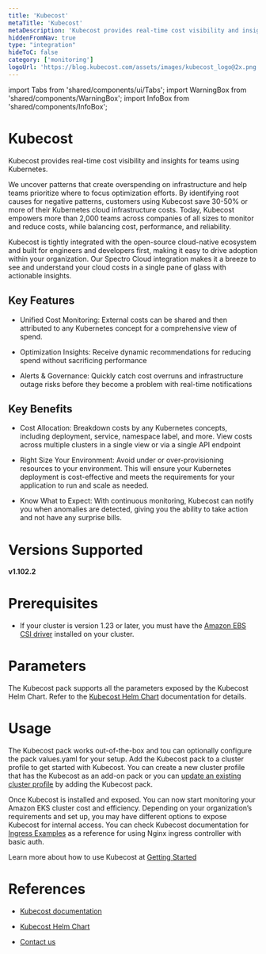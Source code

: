 ```yaml
---
title: 'Kubecost'
metaTitle: 'Kubecost'
metaDescription: 'Kubecost provides real-time cost visibility and insights for teams using Kubernetes.'
hiddenFromNav: true
type: "integration"
hideToC: false
category: ['monitoring']
logoUrl: 'https://blog.kubecost.com/assets/images/kubecost_logo@2x.png'
---
```


import Tabs from 'shared/components/ui/Tabs';
import WarningBox from 'shared/components/WarningBox';
import InfoBox from 'shared/components/InfoBox';

# Kubecost

Kubecost provides real-time cost visibility and insights for teams using Kubernetes.

We uncover patterns that create overspending on infrastructure and help teams prioritize where to focus optimization efforts. By identifying root causes for negative patterns, customers using Kubecost save 30-50% or more of their Kubernetes cloud infrastructure costs. Today, Kubecost empowers more than 2,000 teams across companies of all sizes to monitor and reduce costs, while balancing cost, performance, and reliability.

Kubecost is tightly integrated with the open-source cloud-native ecosystem and built for engineers and developers first, making it easy to drive adoption within your organization. Our Spectro Cloud integration makes it a breeze to see and understand your cloud costs in a single pane of glass with actionable insights.

## Key Features
- Unified Cost Monitoring: External costs can be shared and then attributed to any Kubernetes concept for a comprehensive view of spend.

- Optimization Insights: Receive dynamic recommendations for reducing spend without sacrificing performance

- Alerts & Governance: Quickly catch cost overruns and infrastructure outage risks before they become a problem with real-time notifications

## Key Benefits
- Cost Allocation: Breakdown costs by any Kubernetes concepts, including deployment, service, namespace label, and more. View costs across multiple clusters in a single view or via a single API endpoint

- Right Size Your Environment: Avoid under or over-provisioning resources to your environment. This will ensure your Kubernetes deployment is cost-effective and meets the requirements for your application to run and scale as needed.

- Know What to Expect: With continuous monitoring, Kubecost can notify you when anomalies are detected, giving you the ability to take action and not have any surprise bills.

# Versions Supported

**v1.102.2**

# Prerequisites

* If your cluster is version 1.23 or later, you must have the [Amazon EBS CSI driver](https://docs.aws.amazon.com/eks/latest/userguide/ebs-csi.html) installed on your cluster.

# Parameters

The Kubecost pack supports all the parameters exposed by the Kubecost Helm Chart. Refer to the [Kubecost Helm Chart](https://github.com/kubecost/cost-analyzer-helm-chart) documentation for details.

# Usage

The Kubecost pack works out-of-the-box and tou can optionally configure the pack values.yaml for your setup. Add the Kubecost pack to a cluster profile to get started with Kubecost. You can create a new cluster profile that has the Kubecost as an add-on pack or you can [update an existing cluster profile](/cluster-profiles/task-update-profile) by adding the Kubecost pack.


Once Kubecost is installed and exposed. You can now start monitoring your Amazon EKS cluster cost and efficiency. Depending on your organization’s requirements and set up, you may have different options to expose Kubecost for internal access. You can check Kubecost documentation for [Ingress Examples](ingress-examples.md) as a reference for using Nginx ingress controller with basic auth.


Learn more about how to use Kubecost at [Getting Started](https://docs.kubecost.com/install-and-configure/install/getting-started)


# References

- [Kubecost documentation](https://docs.kubecost.com/)


- [Kubecost Helm Chart](https://github.com/kubecost/cost-analyzer-helm-chart) 


- [Contact us](https://docs.kubecost.com/other-resources/contactus)
